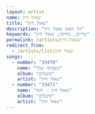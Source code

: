 ```yaml
---
layout: artist
name: שאול חיון
title: "שאול חיון"
description: "דף האמן שאול חיון"
keywords: "שירים, מוזיקה, שאול חיון"
permalink: /artists/שאול-חיון/
redirect_from:
  - /artists/list/שאול חיון
songs:
  - number: "33470"
    name: "בשמחה שלך"
    album: "סינגלים"
    artist: "שאול חיון"
  - number: "33471"
    name: "שאול חיון - ויזכו"
    album: "סינגלים"
    artist: "שאול חיון"
---
```

